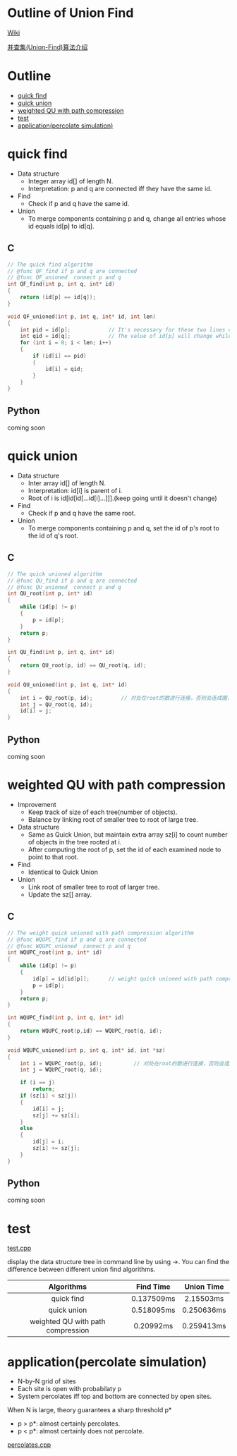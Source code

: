 # Outline of Union Find
[Wiki](https://en.wikipedia.org/wiki/Disjoint-set_data_structure)

[并查集(Union-Find)算法介绍](http://blog.csdn.net/dm_vincent/article/details/7655764)

# Outline
- [quick find](#quick-find)
- [quick union](#quick-union)
- [weighted QU with path compression](#weighted-qu-with-path-compression)
- [test](#test)
- [application(percolate simulation)](#applicationpercolate-simulation)

# quick find

- Data structure
	- Integer array id[] of length N.
	- Interpretation: p and q are connected iff they have the same id.
- Find
	- Check if p and q have the same id.
- Union
	- To merge components containing p and q, change all entries whose id equals id[p] to id[q].

## C
```C
// The quick find algorithm
// @func QF_find if p and q are connected
// @func QF_unioned  connect p and q
int QF_find(int p, int q, int* id)
{
	return (id[p] == id[q]);
}

void QF_unioned(int p, int q, int* id, int len)
{
	int pid = id[p];			// It's necessary for these two lines code
	int qid = id[q];			// The value of id[p] will change while i > p
	for (int i = 0; i < len; i++)
	{
		if (id[i] == pid)
		{
			id[i] = qid;
		}
	}
}
```

## Python
coming soon

# quick union

- Data structure
	- Inter array id[] of length N.
	- Interpretation: id[i] is parent of i.
	- Root of i is id[id[id[...id[i]...]]].(keep going until it doesn't change)
- Find
	- Check if p and q have the same root.
- Union
	- To merge components containing p and q, set the id of p's root to the id of q's root.

## C
```C
// The quick unioned algorithm
// @func QU_find if p and q are connected
// @func QU_unioned  connect p and q
int QU_root(int p, int* id)
{
	while (id[p] != p)
	{
		p = id[p];
	}
	return p;
}

int QU_find(int p, int q, int* id)
{
	return QU_root(p, id) == QU_root(q, id);
}

void QU_unioned(int p, int q, int* id)
{
	int i = QU_root(p, id);			// 对处在root的数进行连接，否则会连成圈，导致root函数无限循环
	int j = QU_root(q, id);
	id[i] = j;
}
```
## Python
coming soon

# weighted QU with path compression
- Improvement
	- Keep track of size of each tree(number of objects).
	- Balance by linking root of smaller tree to root of large tree.
-  Data structure
	- Same as Quick Union, but maintain extra array sz[i] to count number of objects in the tree rooted at i.
	- After computing the root of p, set the id of each examined node to point to that root.
-  Find
	- Identical to Quick Union
-  Union
	- Link root of smaller tree to root of larger tree.
	- Update the sz[] array.

## C
```C
// The weight quick unioned with path compression algorithm
// @func WQUPC_find if p and q are connected
// @func WQUPC_unioned  connect p and q
int WQUPC_root(int p, int* id)
{
	while (id[p] != p)
	{
		id[p] = id[id[p]];		// weight quick unioned with path compression(WQUPC), only one extra line
		p = id[p];
	}
	return p;
}

int WQUPC_find(int p, int q, int* id)
{
	return WQUPC_root(p,id) == WQUPC_root(q, id);
}

void WQUPC_unioned(int p, int q, int* id, int *sz)
{
	int i = WQUPC_root(p, id);			// 对处在root的数进行连接，否则会连成圈，导致root函数无限循环
	int j = WQUPC_root(q, id);

	if (i == j)
		return;
	if (sz[i] < sz[j])
	{
		id[i] = j;
		sz[j] += sz[i];
	}
	else
	{
		id[j] = i;
		sz[i] += sz[j];
	}
}
```

## Python
coming soon

# test
[test.cpp](./test.cpp)

display the data structure tree in command line by using ->. You can find the difference between different union find algorithms.

| Algorithms | Find Time | Union Time |
|:----------:|:---------:|:----------:|
|quick find|0.137509ms|2.15503ms|
|quick union|0.518095ms|0.250636ms|
|weighted QU with path compression|0.20992ms|0.259413ms|

# application(percolate simulation)
- N-by-N grid of sites
- Each site is open with probabilaty p
- System percolates iff top and bottom are connected by open sites.

When N is large, theory guarantees a sharp threshold p*
- p > p*: almost certainly percolates.
- p < p*: almost certainly does not percolate.

[percolates.cpp](./percolates.cpp)
